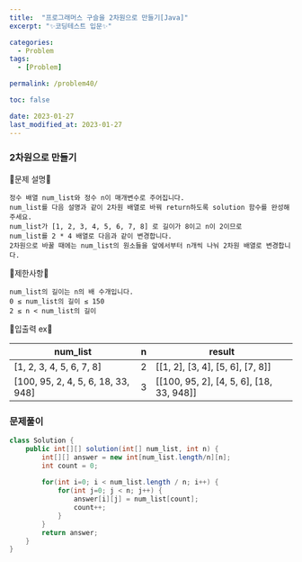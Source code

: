 ```yaml
---
title:  "프로그래머스 구슬을 2차원으로 만들기[Java]"
excerpt: "✨코딩테스트 입문✨"

categories:
  - Problem
tags:
  - [Problem]

permalink: /problem40/

toc: false

date: 2023-01-27
last_modified_at: 2023-01-27
---
```

### 2차원으로 만들기

💫문제 설명💫

```
정수 배열 num_list와 정수 n이 매개변수로 주어집니다. 
num_list를 다음 설명과 같이 2차원 배열로 바꿔 return하도록 solution 함수를 완성해주세요.
num_list가 [1, 2, 3, 4, 5, 6, 7, 8] 로 길이가 8이고 n이 2이므로 
num_list를 2 * 4 배열로 다음과 같이 변경합니다. 
2차원으로 바꿀 때에는 num_list의 원소들을 앞에서부터 n개씩 나눠 2차원 배열로 변경합니다.
```

💫제한사항💫

```
num_list의 길이는 n의 배 수개입니다.
0 ≤ num_list의 길이 ≤ 150
2 ≤ n < num_list의 길이
```

💫입출력 ex💫

|num_list|n|result|
|------|---|---|
|[1, 2, 3, 4, 5, 6, 7, 8]|2|[[1, 2], [3, 4], [5, 6], [7, 8]]|
|[100, 95, 2, 4, 5, 6, 18, 33, 948]|3|[[100, 95, 2], [4, 5, 6], [18, 33, 948]]|

### 문제풀이

```java
class Solution {
    public int[][] solution(int[] num_list, int n) {
        int[][] answer = new int[num_list.length/n][n];
        int count = 0;
        
        for(int i=0; i < num_list.length / n; i++) {
            for(int j=0; j < n; j++) {
                answer[i][j] = num_list[count];
                count++;
            }
        }
        return answer;
    }
}
```
